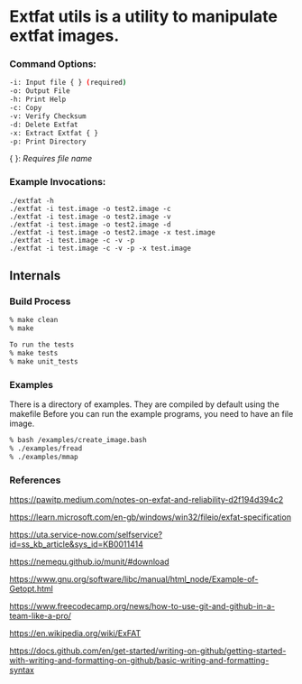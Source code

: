 # Extfat utils is a utility to manipulate extfat images.

### Command Options:
```bash
-i: Input file { } (required)
-o: Output File
-h: Print Help
-c: Copy
-v: Verify Checksum
-d: Delete Extfat
-x: Extract Extfat { }
-p: Print Directory
```
{ }: *Requires file name*

### Example Invocations:
```
./extfat -h
./extfat -i test.image -o test2.image -c
./extfat -i test.image -o test2.image -v
./extfat -i test.image -o test2.image -d
./extfat -i test.image -o test2.image -x test.image
./extfat -i test.image -c -v -p
./extfat -i test.image -c -v -p -x test.image 
```
## Internals

### Build Process
```bash
% make clean
% make

To run the tests
% make tests
% make unit_tests

```

### Examples
There is a directory of examples.  They are compiled by default using the makefile
Before you can run the example programs, you need to have an file image.

```bash
% bash /examples/create_image.bash
% ./examples/fread
% ./examples/mmap
```

### References

https://pawitp.medium.com/notes-on-exfat-and-reliability-d2f194d394c2

https://learn.microsoft.com/en-gb/windows/win32/fileio/exfat-specification

https://uta.service-now.com/selfservice?id=ss_kb_article&sys_id=KB0011414

https://nemequ.github.io/munit/#download

https://www.gnu.org/software/libc/manual/html_node/Example-of-Getopt.html

https://www.freecodecamp.org/news/how-to-use-git-and-github-in-a-team-like-a-pro/

https://en.wikipedia.org/wiki/ExFAT

https://docs.github.com/en/get-started/writing-on-github/getting-started-with-writing-and-formatting-on-github/basic-writing-and-formatting-syntax
